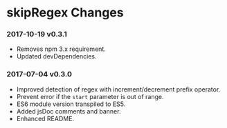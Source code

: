 # skipRegex Changes

### 2017-10-19 v0.3.1
- Removes npm 3.x requirement.
- Updated devDependencies.

### 2017-07-04 v0.3.0
- Improved detection of regex with increment/decrement prefix operator.
- Prevent error if the `start` parameter is out of range.
- ES6 module version transpiled to ES5.
- Added jsDoc comments and banner.
- Enhanced README.
